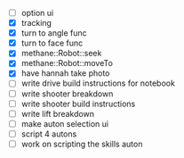 - [ ] option ui
- [x] tracking
- [x] turn to angle func
- [x] turn to face func
- [x] methane::Robot::seek
- [x] methane::Robot::moveTo
- [x] have hannah take photo
- [ ] write drive build instructions for notebook
- [ ] write shooter breakdown
- [ ] write shooter build instructions
- [ ] write lift breakdown
- [ ] make auton selection ui
- [ ] script 4 autons
- [ ] work on scripting the skills auton
